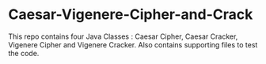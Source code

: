 # Caesar-Vigenere-Cipher-and-Crack

This repo contains four Java Classes : Caesar Cipher, Caesar Cracker, Vigenere Cipher and Vigenere Cracker. 
Also contains supporting files to test the code. 

